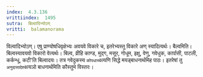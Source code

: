 ```yaml
---
index:  4.3.136
vrittiindex:  1495
sutra:  बिल्वादिभ्योऽण्
vritti:  balamanorama 
---
```


विल्वादिभ्योऽण्। एषु प्राण्योषधिवृक्षेभ्यः अवयवे विकारे च, इतरेभ्यस्तु विकारे अण् स्यादित्यर्थः। बैल्वमिति। बिल्वस्यावयवो विकारो वेत्यर्थः। बिल्व, व्रीहि काण्ड, मुद्ग, मसूर, गोधूम, इक्षु, वेणु, गवेधुक, कार्पासी, पाटली, कर्कन्धू, कटी'ति बिल्वादयः। तत्र गवेदुकस्य `कोपधाच्चे`त्यणि सिद्धे मयड्बाधनार्थमिह पाठः। इतरेषां तु `अनुदात्तादेश्चे`त्यञो बाधनार्थमिति कौस्तुभे विस्तरः।


